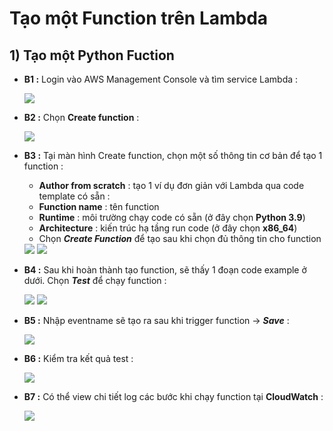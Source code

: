 # Tạo một Function trên Lambda
## **1) Tạo một Python Fuction**
- **B1 :** Login vào AWS Management Console và tìm service Lambda :

    <img src=https://i.imgur.com/2Vc4Fgx.png>

- **B2 :** Chọn **Create function** :

    <img src=https://i.imgur.com/9L11fW7.png>

- **B3 :** Tại màn hình Create function, chọn một số thông tin cơ bản để tạo 1 function :
    - **Author from scratch** : tạo 1 ví dụ đơn giản với Lambda qua code template có sẵn :
    - **Function name** : tên function
    - **Runtime** : môi trường chạy code có sẵn (ở đây chọn **Python 3.9**)
    - **Architecture** : kiến trúc hạ tầng run code (ở đây chọn **x86_64**)
    - Chọn ***Create Function*** để tạo sau khi chọn đủ thông tin cho function

    <img src=https://i.imgur.com/DjDzU77.png>
    <img src=https://i.imgur.com/RGcgvGy.png>

- **B4 :** Sau khi hoàn thành tạo function, sẽ thấy 1 đoạn code example ở dưới. Chọn ***Test*** để chạy function :

    <img src=https://i.imgur.com/vZCN1s8.png>
    <img src=https://i.imgur.com/vNY91Wq.png>

- **B5 :** Nhập eventname sẽ tạo ra sau khi trigger function -> ***Save*** :

    <img src=https://i.imgur.com/0x1iJz1.png>

- **B6 :** Kiểm tra kết quả test :

    <img src=https://i.imgur.com/enudKzI.png>

- **B7 :** Có thể view chi tiết log các bước khi chạy function tại **CloudWatch** :

    <img src=https://i.imgur.com/tbqYaju.png>